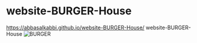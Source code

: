 # website-BURGER-House
https://abbasalkabbi.github.io/website-BURGER-House/
website-BURGER-House
![BURGER](https://user-images.githubusercontent.com/75854041/135026780-98d08ec2-eb6b-490b-b7b7-fba9f99d1421.png)

